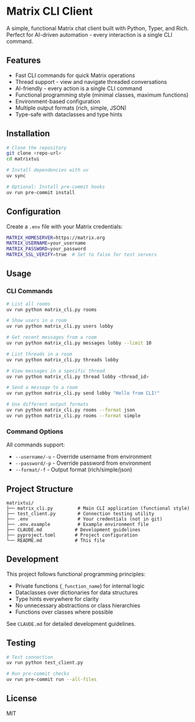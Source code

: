 # Matrix CLI Client

A simple, functional Matrix chat client built with Python, Typer, and Rich. Perfect for AI-driven automation - every interaction is a single CLI command.

## Features

- Fast CLI commands for quick Matrix operations
- Thread support - view and navigate threaded conversations
- AI-friendly - every action is a single CLI command
- Functional programming style (minimal classes, maximum functions)
- Environment-based configuration
- Multiple output formats (rich, simple, JSON)
- Type-safe with dataclasses and type hints

## Installation

```bash
# Clone the repository
git clone <repo-url>
cd matrixtui

# Install dependencies with uv
uv sync

# Optional: Install pre-commit hooks
uv run pre-commit install
```

## Configuration

Create a `.env` file with your Matrix credentials:

```bash
MATRIX_HOMESERVER=https://matrix.org
MATRIX_USERNAME=your_username
MATRIX_PASSWORD=your_password
MATRIX_SSL_VERIFY=true  # Set to false for test servers
```

## Usage

### CLI Commands

```bash
# List all rooms
uv run python matrix_cli.py rooms

# Show users in a room
uv run python matrix_cli.py users lobby

# Get recent messages from a room
uv run python matrix_cli.py messages lobby --limit 10

# List threads in a room
uv run python matrix_cli.py threads lobby

# View messages in a specific thread
uv run python matrix_cli.py thread lobby <thread_id>

# Send a message to a room
uv run python matrix_cli.py send lobby "Hello from CLI!"

# Use different output formats
uv run python matrix_cli.py rooms --format json
uv run python matrix_cli.py rooms --format simple
```

### Command Options

All commands support:
- `--username/-u` - Override username from environment
- `--password/-p` - Override password from environment
- `--format/-f` - Output format (rich/simple/json)

## Project Structure

```
matrixtui/
├── matrix_cli.py         # Main CLI application (functional style)
├── test_client.py        # Connection testing utility
├── .env                  # Your credentials (not in git)
├── .env.example          # Example environment file
├── CLAUDE.md            # Development guidelines
├── pyproject.toml       # Project configuration
└── README.md            # This file
```

## Development

This project follows functional programming principles:
- Private functions (`_function_name`) for internal logic
- Dataclasses over dictionaries for data structures
- Type hints everywhere for clarity
- No unnecessary abstractions or class hierarchies
- Functions over classes where possible

See `CLAUDE.md` for detailed development guidelines.

## Testing

```bash
# Test connection
uv run python test_client.py

# Run pre-commit checks
uv run pre-commit run --all-files
```

## License

MIT